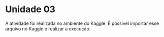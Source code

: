 # Unidade 03

A atividade foi realizada no ambiente do Kaggle. É possível importar esse arquivo no Kaggle e realizar a execução.
